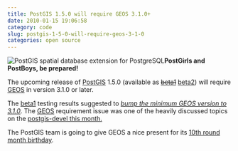 ```yaml
---
title: PostGIS 1.5.0 will require GEOS 3.1.0+
date: 2010-01-15 19:06:58
category: code
slug: postgis-1-5-0-will-require-geos-3-1-0
categories: open source
---
```


![PostGIS spatial database extension for PostgreSQL](/images/logos/postgis-globe-logo.gif)**PostGirls and PostBoys, be prepared!**


The upcoming release of [PostGIS](http://trac.osgeo.org/postgis/) 1.5.0 (available as [<del>beta1</del>](http://postgis.refractions.net/pipermail/postgis-devel/2010-January/008192.html) [beta2](http://postgis.refractions.net/pipermail/postgis-devel/2010-January/008290.html)) will require [GEOS](http://trac.osgeo.org/geos/) in version 3.1.0 or later.


The [beta1](http://postgis.refractions.net/pipermail/postgis-devel/2010-January/008192.html) testing results suggested to [_bump the minimum GEOS version to 3.1.0_](http://postgis.refractions.net/pipermail/postgis-devel/2010-January/008272.html). The [GEOS](http://download.osgeo.org/geos/) requirement issue was one of the heavily discussed topics on the [postgis-devel this month.](http://postgis.refractions.net/pipermail/postgis-devel/2010-January/)


The PostGIS team is going to give GEOS a nice present for its [10th round month birthday](http://blog.cleverelephant.ca/2009/03/geos-310.html).
